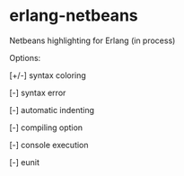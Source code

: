 erlang-netbeans
===============

Netbeans highlighting  for Erlang (in process)

Options:

[+/-] syntax coloring

[-] syntax error

[-] automatic indenting

[-] compiling option

[-] console execution

[-] eunit
